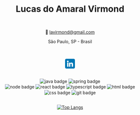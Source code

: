<div align="center">
  
# <center> Lucas do Amaral Virmond </center>

  <br />
  
 📧 lavirmond@gmail.com

 <center>São Paulo, SP - Brasil</center>

 <br />

 <br />

[<img align="center" alt="lucasvirmond - LinkedIn" width="32px" src="./img/linkedinlogo.png" />][linkedin]

<br />

<img align="center" alt="java badge" src="https://img.shields.io/badge/-Java-383838?logo=oracle&logoColor=F80000&style=plastic" />
<img align="center" alt="spring badge" src="https://img.shields.io/badge/-Spring%20Framework-383838?logo=springboot&style=plastic" />
<!-- <img align="center" alt="flyway badge" src="https://img.shields.io/badge/-Flyway-383838?logo=flyway&logoColor=red&style=plastic" />
<img align="center" alt="junit badge" src="https://img.shields.io/badge/-JUnit-383838?logo=junit5&logoColor=25A162&style=plastic" />
<img align="center" alt="maven badge" src="https://img.shields.io/badge/-Maven-383838?logo=apachemaven&logoColor=red&style=plastic" /> -->
<br />
<!-- <img align="center" alt="postgres badge" src="https://img.shields.io/badge/-PostgresSQL-383838?logo=postgresql&logoColor=blue&style=plastic" />
<img align="center" alt="mysql badge" src="https://img.shields.io/badge/-MySQL-383838?logo=mysql&logoColor=4479A1&style=plastic" />
<img align="center" alt="mongo db badge" src="https://img.shields.io/badge/-Mongo%20DB-383838?logo=mongodb&logoColor=47A248&style=plastic" /> -->
<img align="center" alt="node badge" src="https://img.shields.io/badge/-Node-383838?logo=node.js&style=plastic" />
<img align="center" alt="react badge" src="https://img.shields.io/badge/-React-383838?logo=react&style=plastic" />
<img align="center" alt="typescript badge" src="https://img.shields.io/badge/-TypeScript-383838?logo=typescript&style=plastic" />
<img align="center" alt="html badge" src="https://img.shields.io/badge/-HTML5-383838?logo=html5&logoColor=E34F26&style=plastic" />
<img align="center" alt="css badge" src="https://img.shields.io/badge/-CSS3-383838?logo=css3&logoColor=1572B6&style=plastic" />
<img align="center" alt="git badge" src="https://img.shields.io/badge/-Git-383838?logo=git&logoColor=coral&style=plastic" />

<br />

<br />

<!-- [![Anurag's GitHub stats](https://github-readme-stats.vercel.app/api?username=lucasvir&hide=prs,contribs&show_icons=true&theme=react&border_color=5b5b5b&rank_icon=github)](https://github.com/anuraghazra/github-readme-stats) -->

[![Top Langs](https://github-readme-stats.vercel.app/api/top-langs/?username=lucasvir&layout=compact&bg_color=2b323e&text_color=eee&hide_border=true)](https://github.com/anuraghazra/github-readme-stats)

<!-- [![Harlok's WakaTime stats](https://github-readme-stats.vercel.app/api/wakatime?username=lucasvir)](https://github.com/anuraghazra/github-readme-stats) -->

<!-- <details>

<summary>
<h2>🏃 Caminhada</h2>  
</summary>

## <center>📓 Estudos</center>

### <center>Alura [2021/2023] </center> 

<br />

<center> <a href="https://cursos.alura.com.br/user/lucasvir/fullCertificate/ecfadd7e25a35fd70258f07ec755f6c2"> Certificações</a> </center>


### <center>Rocketseat (Explorer) [05/2022 - 08/2023]</center> 

<br />

<center> <a href="https://app.rocketseat.com.br/certificates/813ddd10-fc3e-4213-ba0d-8132e2068f76"> Certificação</a> </center>

### <center> Java - Programação Orientada a Objetos (Prof. Nelio Alves) [08/2023 - 10/2023]</center> 

<br />

<center> <a href="https://www.udemy.com/certificate/UC-0d672a20-2a3e-441f-ae30-ef85422a732d/"> Certificação</a> </center>

<br />

<br />

--

<a href="https://www.flaticon.com/free-icons/linkedin" title="linkedin icons">Linkedin icons created by riajulislam - Flaticon</a>

</details> -->
</div>

[linkedin]: https://www.linkedin.com/in/lucasavirmond/
